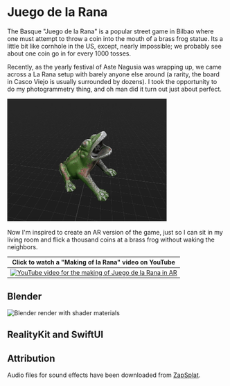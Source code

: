 # Juego de la Rana
<!-- 3D Augmented Reality version of the Basque Juego de la Rana -->
The Basque "Juego de la Rana" is a popular street game in Bilbao where one must attempt to throw a coin into the mouth of a brass frog statue. 
Its a little bit like cornhole in the US, except, nearly impossible; we probably see about one coin go in for every 1000 tosses.

Recently, as the yearly festival of Aste Nagusia was wrapping up, we came across a La Rana setup with barely anyone else around (a rarity, the board in Casco Viejo is usually surrounded by dozens). 
I took the opportunity to do my photogrammetry thing, and oh man did it turn out just about perfect. 

![3D model of La Rana statue generated using XCode, RealityKit, and Photogrammetry](Images/laRanaPhotogrammetry.gif)

Now I'm inspired to create an AR version of the game, just so I can sit in my living room and flick a thousand coins at a brass frog without waking the neighbors.

| Click to watch a "Making of la Rana" video on YouTube                                                                                                  |
|--------------------------------------------------------------------------------------------------------------------------------------------------------|
| [![YouTube video for the making of Juego de la Rana in AR](https://img.youtube.com/vi/vuecTw81q-k/0.jpg)](https://www.youtube.com/watch?v=vuecTw81q-k) |

## Blender

![Blender render with shader materials](Images/TableWithLaRana_2048x2048.png)

## RealityKit and SwiftUI

## Attribution

Audio files for sound effects have been downloaded from [ZapSplat](https://www.zapsplat.com/).
